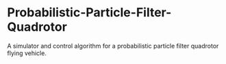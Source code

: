Probabilistic-Particle-Filter-Quadrotor
=======================================

A simulator and control algorithm for a probabilistic particle filter quadrotor flying vehicle.
